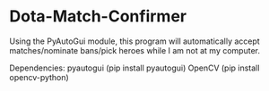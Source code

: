 # Dota-Match-Confirmer

Using the PyAutoGui module, this program will automatically accept matches/nominate bans/pick heroes while I am not at my computer.

Dependencies:
	pyautogui (pip install pyautogui)
	OpenCV (pip install opencv-python)
